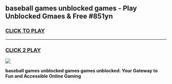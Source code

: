 
## baseball games unblocked games - Play Unblocked Gmaes & Free #851yn
<h3>
<a href="https://premium.freeplayer.one?title=baseball_games_unblocked_games&ref=01M">CLICK TO PLAY</a></h3>
<hr>

<h3>
<a href="https://premium.freeplayer.one?title=baseball_games_unblocked_games&ref=01M">CLICK 2 PLAY</a>
  
</h3>

<a href="https://premium.freeplayer.one?title=baseball_games_unblocked_games&ref=01M"><img src="https://clearcache.store/games.png"></a>


**baseball games unblocked games games unblocked: Your Gateway to Fun and Accessible Online Gaming**
